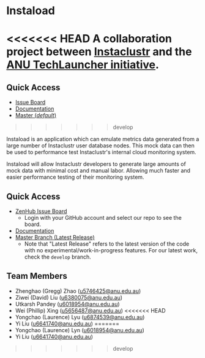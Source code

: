
# Instaload
<<<<<<< HEAD
A collaboration project between [Instaclustr](https://www.instaclustr.com/) and the [ANU TechLauncher initiative](https://cs.anu.edu.au/TechLauncher/).
=======
## Quick Access
* [Issue Board](https://github.com/Zhenghao-Zhao/Instaload#workspaces/project-board-5e5efa7668d1b55158247a50/board?repos=244576663)
* [Documentation](https://drive.google.com/drive/folders/1xwgVBDAqbR-0H-oAxnSYZ9wgkiJFF5hS)
* [Master (*default*)](https://github.com/Zhenghao-Zhao/Instaload/tree/master)
>>>>>>> develop

Instaload is an application which can emulate metrics data generated from a large number of Instaclustr user database nodes. This mock data can then be used to performance test Instaclustr's internal cloud monitoring system.

Instaload will allow Instaclustr developers to generate large amounts of mock data with minimal cost and manual labor. Allowing much faster and easier performance testing of their monitoring system.

## Quick Access
* [ZenHub Issue Board](https://app.zenhub.com/login)
    * Login with your GitHub account and select our repo to see the board.
* [Documentation](https://drive.google.com/drive/folders/1xwgVBDAqbR-0H-oAxnSYZ9wgkiJFF5hS)
* [Master Branch (Latest Release)](https://github.com/Zhenghao-Zhao/Instaload/tree/master)
    * Note that "Latest Release" refers to the latest version of the code with no experimental/work-in-progress features. For our latest work, check the `develop` branch.

## Team Members
- Zhenghao (Gregg) Zhao (u5746425@anu.edu.au)
- Ziwei (David) Liu (u6380075@anu.edu.au)
- Utkarsh Pandey (u6018954@anu.edu.au)
- Wei (Phillip) Xing (u5656487@anu.edu.au)
<<<<<<< HEAD
- Yongchao (Laurence) Lyu (u6874539@anu.edu.au)
- Yi Liu (u6641740@anu.edu.au)
=======
- Yongchao (Laurence) Lyn (u6018954@anu.edu.au)
- Yi Liu (u6641740@anu.edu.au)
>>>>>>> develop
